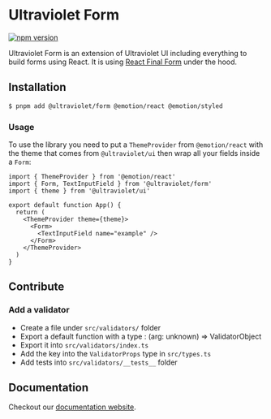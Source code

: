 # Ultraviolet Form

[![npm version](https://badge.fury.io/js/%40ultraviolet%2Fform.svg)](https://badge.fury.io/js/%40ultraviolet%2Fform)

Ultraviolet Form is an extension of Ultraviolet UI including everything to build forms using React.
It is using [React Final Form](https://final-form.org/react) under the hood.

## Installation

```sh
$ pnpm add @ultraviolet/form @emotion/react @emotion/styled
```

### Usage

To use the library you need to put a `ThemeProvider` from `@emotion/react` with the theme that comes from `@ultraviolet/ui` then wrap all your fields inside a `Form`:

```tsx
import { ThemeProvider } from '@emotion/react'
import { Form, TextInputField } from '@ultraviolet/form'
import { theme } from '@ultraviolet/ui'

export default function App() {
  return (
    <ThemeProvider theme={theme}>
      <Form>
        <TextInputField name="example" />
      </Form>
    </ThemeProvider>
  )
}
```

## Contribute

### Add a validator

- Create a file under `src/validators/` folder
- Export a default function with a type : (arg: unknown) => ValidatorObject
- Export it into `src/validators/index.ts`
- Add the key into the `ValidatorProps` type in `src/types.ts`
- Add tests into `src/validators/__tests__` folder

## Documentation

Checkout our [documentation website](https://storybook.ultraviolet.scaleway.com/).
